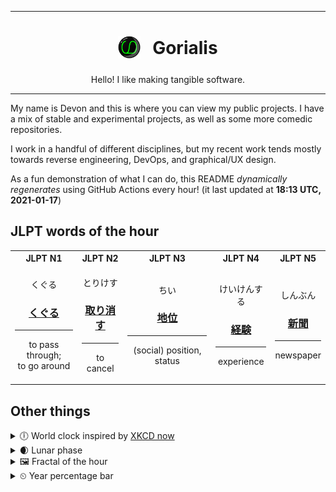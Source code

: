 ***

<h1 align="center">
<sub>
    <img src="readme/resources/avatar.png" height="36">
</sub>
&nbsp;
Gorialis
</h1>
<p align="center">
Hello! I like making tangible software.
</p>

***

My name is Devon and this is where you can view my public projects. I have a mix of stable and experimental projects, as well as some more comedic repositories.

I work in a handful of different disciplines, but my recent work tends mostly towards reverse engineering, DevOps, and graphical/UX design.

As a fun demonstration of what I can do, this README *dynamically regenerates* using GitHub Actions every hour! (it last updated at **18:13 UTC, 2021-01-17**)

<h2>JLPT words of the hour</h2>
<table>
    <tr>
        <th>JLPT N1</th>
        <th>JLPT N2</th>
        <th>JLPT N3</th>
        <th>JLPT N4</th>
        <th>JLPT N5</th>
    </tr>
    <tr>
        <td>
            <p align="center">くぐる</p>
            <h3 align="center"><b><a href="https://jisho.org/search/%E3%81%8F%E3%81%90%E3%82%8B">くぐる</a></b></h3>
            <hr>
            <p align="center">to pass through;<br> to go around</p>
        </td>
        <td>
            <p align="center">とりけす</p>
            <h3 align="center"><b><a href="https://jisho.org/search/%E5%8F%96%E3%82%8A%E6%B6%88%E3%81%99">取り消す</a></b></h3>
            <hr>
            <p align="center">to cancel</p>
        </td>
        <td>
            <p align="center">ちい</p>
            <h3 align="center"><b><a href="https://jisho.org/search/%E5%9C%B0%E4%BD%8D">地位</a></b></h3>
            <hr>
            <p align="center">(social) position,<wbr> status</p>
        </td>
        <td>
            <p align="center">けいけんする</p>
            <h3 align="center"><b><a href="https://jisho.org/search/%E7%B5%8C%E9%A8%93">経験</a></b></h3>
            <hr>
            <p align="center">experience</p>
        </td>
        <td>
            <p align="center">しんぶん</p>
            <h3 align="center"><b><a href="https://jisho.org/search/%E6%96%B0%E8%81%9E">新聞</a></b></h3>
            <hr>
            <p align="center">newspaper</p>
        </td>
    </tr>
</table>

<h2>Other things</h2>
<details>
<summary>🕕  World clock inspired by <a href="https://xkcd.com/now">XKCD now</a></summary>

> <img src="generated/now.png" width="512">

</details>
<details>
<summary>🌒 Lunar phase</summary>

The moon is approximately 17.45% through its phase (Waxing Crescent).

</details>
<details>
<summary>&#x1f5bc; Fractal of the hour</summary>

> <img src="generated/fractal.png" width="512">

</details>
<details>
<summary>&#x23f2; Year percentage bar</summary>
<pre><code>2021 [▁▁▁▁▁▁▁▁▁▁▁▁▁▁▁▁▁▁▁▁] 4.59%</code></pre>
</details>
